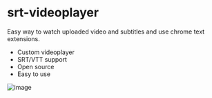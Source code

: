 # srt-videoplayer

Easy way to watch uploaded video and subtitles and use chrome text extensions.
- Custom videoplayer 
- SRT/VTT support
- Open source
- Easy to use

  
![image](https://github.com/TwilightHunt/srt-videoplayer/assets/55912590/a782e4a0-50b0-48be-b0b9-8f5af4f8cbb3)


